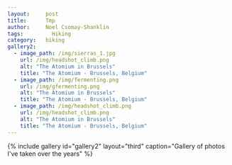 ```yaml
---
layout:     post
title:      Tmp
author:     Noel Csomay-Shanklin
tags: 		  Hiking
category:   hiking
gallery2:
  - image_path: /img/sierras_1.jpg
    url: /img/headshot_climb.png
    alt: "The Atomium in Brussels"
    title: "The Atomium - Brussels, Belgium"
  - image_path: /img/fermenting.png
    url: /img/gfermenting.png
    alt: "The Atomium in Brussels"
    title: "The Atomium - Brussels, Belgium"
  - image_path: /img/headshot_climb.png
    url: /img/headshot_climb.png
    alt: "The Atomium in Brussels"
    title: "The Atomium - Brussels, Belgium"
---
```


{% include gallery id="gallery2" layout="third" caption="Gallery of photos I've taken over the years" %}
